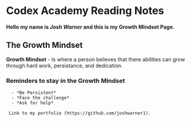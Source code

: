 # Codex Academy Reading Notes
**Hello my name is _Josh Warner_ and this is my Growth Mindset Page.**

## The Growth Mindset
**Growth Mindset** - Is where a person believes that there abilities can grow through hard work, persistance, and dedication.

### Reminders to stay in the Growth Mindset
      - *Be Persistent*
      - *Face the challenge*
      - *Ask for help*
      
     Link to my portfolio (https://github.com/joshwarner1).

